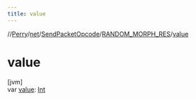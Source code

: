 ```yaml
---
title: value
---
```

//[Perry](../../../../index.html)/[net](../../index.html)/[SendPacketOpcode](../index.html)/[RANDOM_MORPH_RES](index.html)/[value](value.html)



# value



[jvm]\
var [value](value.html): [Int](https://kotlinlang.org/api/latest/jvm/stdlib/kotlin/-int/index.html)




